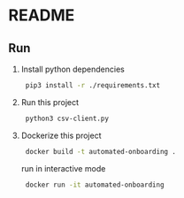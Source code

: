 # README

## Run

1. Install python dependencies
   ```sh
    pip3 install -r ./requirements.txt
   ```

2. Run this project
   ```sh
    python3 csv-client.py
   ```

3. Dockerize this project
   ```sh
    docker build -t automated-onboarding .
   ```
   run in interactive mode

   ```sh
    docker run -it automated-onboarding
   ```
   